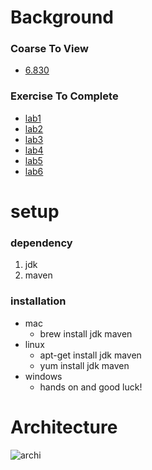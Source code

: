 # Background

### Coarse To View
* [6.830](http://db.lcs.mit.edu/6.830/assign.php)
### Exercise To Complete
* [lab1](https://github.com/MIT-DB-Class/simple-db-hw-2021/blob/master/lab1.md)
* [lab2](https://github.com/MIT-DB-Class/simple-db-hw-2021/blob/master/lab2.md)
* [lab3](https://github.com/MIT-DB-Class/simple-db-hw-2021/blob/master/lab3.md)
* [lab4](https://github.com/MIT-DB-Class/simple-db-hw-2021/blob/master/lab4.md)
* [lab5](https://github.com/MIT-DB-Class/simple-db-hw-2021/blob/master/lab5.md)
* [lab6](https://github.com/MIT-DB-Class/simple-db-hw-2021/blob/master/lab6.md)

# setup
### dependency
1. jdk
2. maven
### installation
* mac
  * brew install jdk maven
* linux
  * apt-get install jdk maven
  * yum install jdk maven
* windows
  * hands on and good luck!

# Architecture

![archi](https://upload-images.jianshu.io/upload_images/26736638-632aea609b28f523.png)
